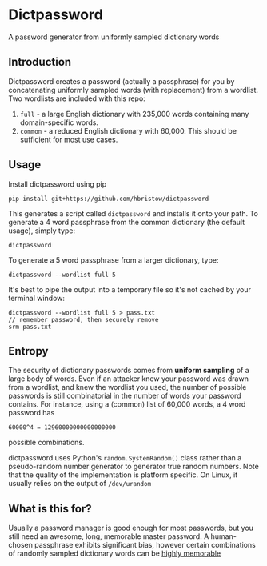 Dictpassword
============
A password generator from uniformly sampled dictionary words

Introduction
------------
Dictpassword creates a password (actually a passphrase) for you by concatenating uniformly sampled words (with replacement) from a wordlist. Two wordlists are included with this repo:

  1. `full` - a large English dictionary with 235,000 words containing many domain-specific words.
  2. `common` - a reduced English dictionary with 60,000. This should be sufficient for most use cases.

Usage
-----
Install dictpassword using pip

    pip install git+https://github.com/hbristow/dictpassword

This generates a script called `dictpassword` and installs it onto your path. To generate a 4 word passphrase from the common dictionary (the default usage), simply type:

    dictpassword

To generate a 5 word passphrase from a larger dictionary, type:

    dictpassword --wordlist full 5

It's best to pipe the output into a temporary file so it's not cached by your terminal window:

    dictpassword --wordlist full 5 > pass.txt
    // remember password, then securely remove
    srm pass.txt

Entropy
-------
The security of dictionary passwords comes from **uniform sampling** of a large body of words. Even if an attacker knew your password was drawn from a wordlist, and knew the wordlist you used, the number of possible passwords is still combinatorial in the number of words your password contains. For instance, using a (common) list of 60,000 words, a 4 word password has

    60000^4 = 12960000000000000000

possible combinations.

dictpassword uses Python's `random.SystemRandom()` class rather than a pseudo-random number generator to generator true random numbers. Note that the quality of the implementation is platform specific. On Linux, it usually relies on the output of `/dev/urandom`

What is this for?
-----------------
Usually a password manager is good enough for most passwords, but you still need an awesome, long, memorable master password. A human-chosen passphrase exhibits significant bias, however certain combinations of randomly sampled dictionary words can be [highly memorable](http://xkcd.com/936/)
